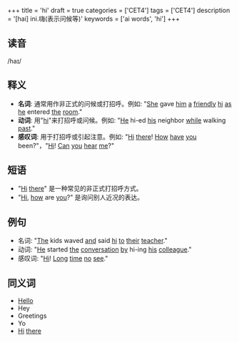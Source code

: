 +++
title = 'hi'
draft = true
categories = ['CET4']
tags = ['CET4']
description = '[hai] ini.嗨(表示问候等)'
keywords = ['ai words', 'hi']
+++

## 读音
/haɪ/

## 释义
- **名词**: 通常用作非正式的问候或打招呼。例如: "[She](/post/she/) gave [him](/post/him/) [a](/post/a/) [friendly](/post/friendly/) [hi](/post/hi/) [as](/post/as/) [he](/post/he/) entered [the](/post/the/) [room](/post/room/)."
- **动词**: 用"[hi](/post/hi/)"来打招呼或问候。例如: "[He](/post/he/) hi-ed [his](/post/his/) neighbor [while](/post/while/) walking [past](/post/past/)."
- **感叹词**: 用于打招呼或引起注意。例如: "[Hi](/post/hi/) [there](/post/there/)! [How](/post/how/) [have](/post/have/) [you](/post/you/) been?"，"[Hi](/post/hi/)! [Can](/post/can/) [you](/post/you/) [hear](/post/hear/) [me](/post/me/)?"

## 短语
- "[Hi](/post/hi/) [there](/post/there/)" 是一种常见的非正式打招呼方式。
- "[Hi](/post/hi/), [how](/post/how/) are [you](/post/you/)?" 是询问别人近况的表达。

## 例句
- 名词: "[The](/post/the/) kids waved [and](/post/and/) said [hi](/post/hi/) [to](/post/to/) [their](/post/their/) [teacher](/post/teacher/)."
- 动词: "[He](/post/he/) started [the](/post/the/) [conversation](/post/conversation/) [by](/post/by/) hi-ing [his](/post/his/) [colleague](/post/colleague/)."
- 感叹词: "[Hi](/post/hi/)! [Long](/post/long/) [time](/post/time/) [no](/post/no/) [see](/post/see/)."

## 同义词
- [Hello](/post/hello/)
- Hey
- Greetings
- Yo
- [Hi](/post/hi/) [there](/post/there/)
